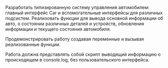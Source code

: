 Разработать типизированную систему управления автомобилем: главный интерфейс Car и вспомогательные интерфейсы для различных подсистем. Реализовать функции для вывода основной информации об авто, о состоянии различных деталей и устройств, обновления информации и текущего состояния автомобиля.

Продемонстрировать работу создавая переменные и вызывая реализованные функции.

Работа должна представлять собой скрипт выводящий информацию о происходящем в console.log, без пользовательского интерфейса.